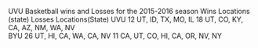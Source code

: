 UVU Basketball wins and Losses for the 2015-2016 season
                Wins		Locations (state)     Losses 	Locations(State)
UVU             12        UT, ID, TX, MO, IL   	18		UT, CO, KY, CA, AZ, NM, WA, NV	
BYU				 	  26	  UT, HI, CA, WA, CA, NV		 11		CA, UT, CO, HI, CA, OR, NV, NY